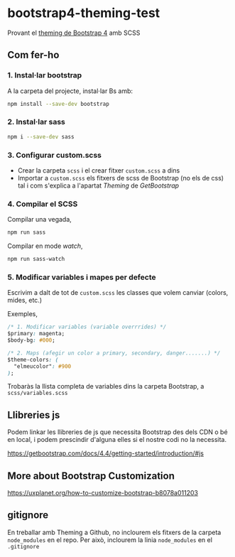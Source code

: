 # bootstrap4-theming-test
 Provant el [theming de Bootstrap 4](https://getbootstrap.com/docs/4.4/getting-started/theming/) amb SCSS

## Com fer-ho
### 1. Instal·lar bootstrap
A la carpeta del projecte, instal·lar Bs amb:
```bash
npm install --save-dev bootstrap
```

### 2. Instal·lar sass
```bash
npm i --save-dev sass
```

### 3. Configurar custom.scss
- Crear la carpeta `scss` i el crear fitxer `custom.scss` a dins
- Importar a `custom.scss` els fitxers de scss de Bootstrap (no els de css) tal i com s'explica a l'apartat _Theming_ de _GetBootstrap_

### 4. Compilar el SCSS
Compilar una vegada,
```bash
npm run sass
```

Compilar en mode _watch_,
```bash
npm run sass-watch
```

### 5. Modificar variables i mapes per defecte

Escrivim a dalt de tot de `custom.scss` les classes que volem canviar (colors, mides, etc.)

Exemples, 
```css
/* 1. Modificar variables (variable overrrides) */
$primary: magenta;
$body-bg: #000;

/* 2. Maps (afegir un color a primary, secondary, danger.......) */
$theme-colors: (
  "elmeucolor": #900
);
```

Trobaràs la llista completa de variables dins la carpeta Bootstrap, a `scss/variables.scss`



## Llibreries js

Podem linkar les llibreries de js que necessita Bootstrap des dels CDN o bé en local, i podem prescindir d'alguna elles si el nostre codi no la necessita.

https://getbootstrap.com/docs/4.4/getting-started/introduction/#js

## More about Bootstrap Customization
https://uxplanet.org/how-to-customize-bootstrap-b8078a011203

## gitignore
En treballar amb Theming a Github, no inclourem els fitxers de la carpeta `node_modules` en el repo. Per això, inclourem la linia `node_modules` en el `.gitignore`
